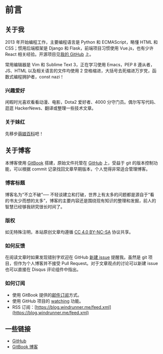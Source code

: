 # 前言

## 关于我

2013 年开始编程工作，主要编程语言是 Python 和 ECMAScript，略懂 HTML 和 CSS；惯用后端框架是 Django 和 Flask，前端项目习惯使用 Vue.js，也有少许 React 相关经验。开源项目见[我的 GitHub](https://github.com/kxxoling) 上。

常用编辑器是 Vim 和 Sublime Text 3，正在学习使用 Emacs，PEP 8 遵从者，JS、HTML 以及相关语言的文件均使用 2 空格缩进，大括号去死缩进万岁党，函数式编程拥护者，const nazi！

### 兴趣爱好

闲暇时光喜欢看看动漫、电影，Dota2 爱好者、4000 分守门员。偶尔写写代码、逛逛 HackerNews、翻译或整理一些技术文章。

### 关于妹红

先移步[萌娘百科](http://zh.moegirl.org/藤原妹红)吧！

## 关于博客

本博客使用 [GitBook](https://www.gitbook.com/book/kxxoling/blog/) 搭建，原始文件托管在 [GitHub](https://github.com/kxxoling/blog) 上，受益于 git 的版本控制功能，可以根据 commit 记录找回文章早期版本，个人觉得非常适合管理博客。

### 博客标题

博客名为“不立不破”── 不轻谈建立和打破，世界上有太多的问题都是源自于“看的书太少而想的太多”，博客的主要内容还是围绕现有知识的整理和发掘，前人的智慧已经够我研究很长时间了。

### 版权

如无特殊注明，本站原创文章均遵循 [CC 4.0 BY-NC-SA](https://creativecommons.org/licenses/by-nc-sa/4.0/) 协议共享。

### 如何反馈

在阅读文章时如果发现错别字欢迎在 GitHub [新建 issue](https://github.com/kxxoling/blog/issues/new) 提醒我。虽然是 git 项目，但作为个人博客并不接受 Pull Request。对于文章观点的讨论可以新建 issue 也可以直接在 Disqus 评论组件中指出。

### 如何订阅

- 使用 GitBook 提供的[邮件订阅](https://www.gitbook.com/book/kxxoling/blog/details)方式。
- 使用 GitHub 项目的 [watching](https://github.com/kxxoling/blog/commits?author=kxxoling) 功能。
- RSS 订阅：[https://blog.windrunner.me/feed.xml](https://blog.windrunner.me/feed.xml)

## 一些链接

- [GitHub](https://github.com/kxxoling)
- [GitBook 博客](https://blog.windrunner.me/)

